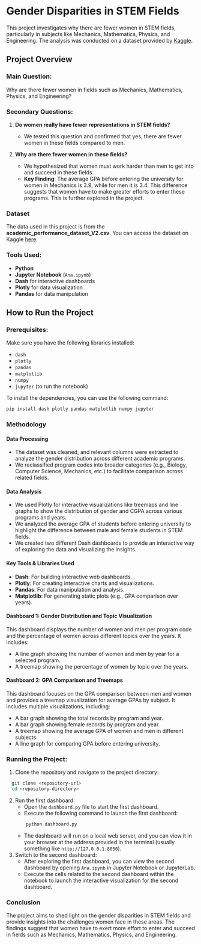 # Gender Disparities in STEM Fields

This project investigates why there are fewer women in STEM fields, particularly in subjects like Mechanics, Mathematics, Physics, and Engineering. The analysis was conducted on a dataset provided by [Kaggle](https://www.kaggle.com/datasets/krishnanshverma/academic-performance-of-university-student-dataset?resource=download).

## Project Overview

### Main Question:
Why are there fewer women in fields such as Mechanics, Mathematics, Physics, and Engineering?

### Secondary Questions:
1. **Do women really have fewer representations in STEM fields?**
    - We tested this question and confirmed that yes, there are fewer women in these fields compared to men.
    
2. **Why are there fewer women in these fields?**
    - We hypothesized that women must work harder than men to get into and succeed in these fields. 
    - **Key Finding**: The average GPA before entering the university for women in Mechanics is 3.9, while for men it is 3.4. This difference suggests that women have to make greater efforts to enter these programs. This is further explored in the project.

### Dataset
The data used in this project is from the **academic_performance_dataset_V2.csv**. You can access the dataset on Kaggle [here](https://www.kaggle.com/datasets/krishnanshverma/academic-performance-of-university-student-dataset?resource=download).

### Tools Used:
- **Python**
- **Jupyter Notebook** (`Ana.ipynb`)
- **Dash** for interactive dashboards
- **Plotly** for data visualization
- **Pandas** for data manipulation

## How to Run the Project

### Prerequisites:
Make sure you have the following libraries installed:
- `dash`
- `plotly`
- `pandas`
- `matplotlib`
- `numpy`
- `jupyter` (to run the notebook)

To install the dependencies, you can use the following command:

```bash
pip install dash plotly pandas matplotlib numpy jupyter
```
### Methodology

#### Data Processing
- The dataset was cleaned, and relevant columns were extracted to analyze the gender distribution across different academic programs.
- We reclassified program codes into broader categories (e.g., Biology, Computer Science, Mechanics, etc.) to facilitate comparison across related fields.

#### Data Analysis
- We used Plotly for interactive visualizations like treemaps and line graphs to show the distribution of gender and CGPA across various programs and years.
- We analyzed the average GPA of students before entering university to highlight the difference between male and female students in STEM fields.
- We created two different Dash dashboards to provide an interactive way of exploring the data and visualizing the insights.

#### Key Tools & Libraries Used
- **Dash**: For building interactive web dashboards.
- **Plotly**: For creating interactive charts and visualizations.
- **Pandas**: For data manipulation and analysis.
- **Matplotlib**: For generating static plots (e.g., GPA comparison over years).

#### Dashboard 1: Gender Distribution and Topic Visualization
This dashboard displays the number of women and men per program code and the percentage of women across different topics over the years.
It includes:
- A line graph showing the number of women and men by year for a selected program.
- A treemap showing the percentage of women by topic over the years.

#### Dashboard 2: GPA Comparison and Treemaps
This dashboard focuses on the GPA comparison between men and women and provides a treemap visualization for average GPAs by subject.
It includes multiple visualizations, including:
- A bar graph showing the total records by program and year.
- A bar graph showing female records by program and year.
- A treemap showing the average GPA of women and men in different subjects.
- A line graph for comparing GPA before entering university.

### Running the Project:
1. Clone the repository and navigate to the project directory:
```bash
  git clone <repository-url>
  cd <repository-directory>
```
2. Run the first dashboard:
   - Open the `dashboard.py` file to start the first dashboard.
   - Execute the following command to launch the first dashboard:
    ```bash
        python dashboard.py
    ```
   - The dashboard will run on a local web server, and you can view it in your browser at the address provided in the terminal (usually something like `http://127.0.0.1:8050`).
3. Switch to the second dashboard:
   - After exploring the first dashboard, you can view the second dashboard by opening `Ana.ipynb` in Jupyter Notebook or JupyterLab.
   - Execute the cells related to the second dashboard within the notebook to launch the interactive visualization for the second dashboard.

### Conclusion
The project aims to shed light on the gender disparities in STEM fields and provide insights into the challenges women face in these areas. The findings suggest that women have to exert more effort to enter and succeed in fields such as Mechanics, Mathematics, Physics, and Engineering.




